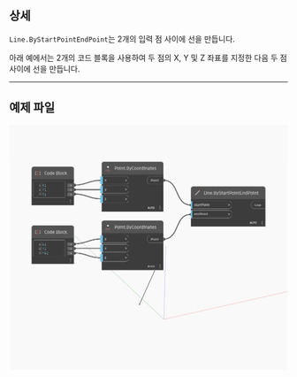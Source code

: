 ## 상세
`Line.ByStartPointEndPoint`는 2개의 입력 점 사이에 선을 만듭니다.

아래 예에서는 2개의 코드 블록을 사용하여 두 점의 X, Y 및 Z 좌표를 지정한 다음 두 점 사이에 선을 만듭니다.

___
## 예제 파일

![ByStartPointEndPoint](./Autodesk.DesignScript.Geometry.Line.ByStartPointEndPoint_img.jpg)

